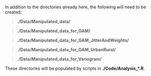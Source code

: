 In addition to the directories already here, the following will need to be created:

> **./Data/Manipulated_data/**

> **./Data/Manipulated_data_for_GAM/**

> **./Data/Manipulated_data_for_GAM_JitterAndWeights/**

> **./Data/Manipulated_data_for_GAM_UrbanRural/**

> **./Data/Manipulated_data_for_Variogram/**

These directories will be populated by scripts in **./Code/Analysis_\*.R**.
